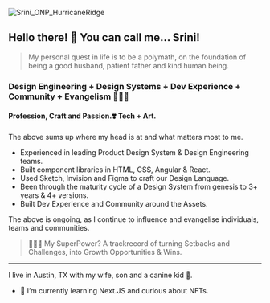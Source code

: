![Srini_ONP_HurricaneRidge](https://user-images.githubusercontent.com/473579/130889941-8c4bf452-efe8-4455-b4f7-02c06156fea3.jpeg)

## Hello there! 👋 You can call me... Srini!

> My personal quest in life is to be a polymath, on the foundation of being a good husband, patient father and kind human being.

### Design Engineering + Design Systems + Dev Experience + Community + Evangelism 🧑🏽‍💻
#### Profession, Craft and Passion.❣️ Tech + Art. 
The above sums up where my head is at and what matters most to me.

- Experienced in leading Product Design System & Design Engineering teams.
- Built component libraries in HTML, CSS, Angular & React.
- Used Sketch, Invision and Figma to craft our Design Language.
- Been through the maturity cycle of a Design System from genesis to 3+ years & 4+ versions.
- Built Dev Experience and Community around the Assets.

The above is ongoing, as I continue to influence and evangelise individuals, teams and communities.

> 🦸🏽‍♂️ My SuperPower? A trackrecord of turning Setbacks and Challenges, into Growth Opportunities & Wins.

---

I live in Austin, TX with my wife, son and a canine kid 🐾.

- 🌱 I’m currently learning Next.JS and curious about NFTs.

